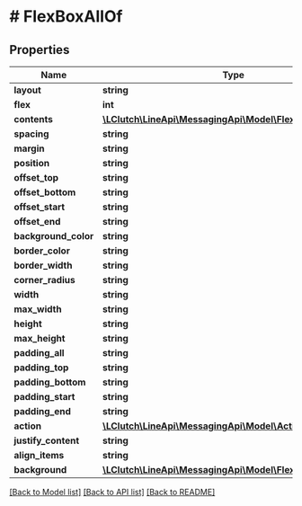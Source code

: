 # # FlexBoxAllOf

## Properties

Name | Type | Description | Notes
------------ | ------------- | ------------- | -------------
**layout** | **string** |  | [optional]
**flex** | **int** |  | [optional]
**contents** | [**\LClutch\LineApi\MessagingApi\Model\FlexComponent[]**](FlexComponent.md) |  | [optional]
**spacing** | **string** |  | [optional]
**margin** | **string** |  | [optional]
**position** | **string** |  | [optional]
**offset_top** | **string** |  | [optional]
**offset_bottom** | **string** |  | [optional]
**offset_start** | **string** |  | [optional]
**offset_end** | **string** |  | [optional]
**background_color** | **string** |  | [optional]
**border_color** | **string** |  | [optional]
**border_width** | **string** |  | [optional]
**corner_radius** | **string** |  | [optional]
**width** | **string** |  | [optional]
**max_width** | **string** |  | [optional]
**height** | **string** |  | [optional]
**max_height** | **string** |  | [optional]
**padding_all** | **string** |  | [optional]
**padding_top** | **string** |  | [optional]
**padding_bottom** | **string** |  | [optional]
**padding_start** | **string** |  | [optional]
**padding_end** | **string** |  | [optional]
**action** | [**\LClutch\LineApi\MessagingApi\Model\Action**](Action.md) |  | [optional]
**justify_content** | **string** |  | [optional]
**align_items** | **string** |  | [optional]
**background** | [**\LClutch\LineApi\MessagingApi\Model\FlexBoxBackground**](FlexBoxBackground.md) |  | [optional]

[[Back to Model list]](../../README.md#models) [[Back to API list]](../../README.md#endpoints) [[Back to README]](../../README.md)
